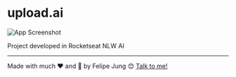 # upload.ai

![App Screenshot](https://res.cloudinary.com/dqcqifjms/image/upload/v1694479585/upload-ai_ajkl2y.png)

Project developed in Rocketseat NLW AI

---

Made with much :heart: and :muscle: by Felipe Jung :blush: <a href="https://www.linkedin.com/in/felipe-jung/">Talk to me!</a>
